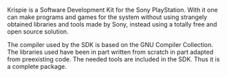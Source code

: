 Krispie is a Software Development Kit for the Sony PlayStation. With it one can make programs and games for the system without using strangely obtained libraries and tools made by Sony, instead using a totally free and open source solution.

The compiler used by the SDK is based on the GNU Compiler Collection. The libraries used have been in part written from scratch in part adapted from preexisting code. The needed tools are included in the SDK. Thus it is a complete package.
